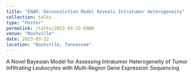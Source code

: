 ```yaml
---
title: "ENAR: Deconvolution Model Reveals Intratumor Heterogeneity"
collection: talks
type: "Poster"
permalink: /talks/2023-03-22-ENAR
venue: "Nashville"
date: 2023-03-22
location: "Nashville, Tennessee"
---
```


A Novel Bayesian Model for Assessing Intratumor Heterogeneity of Tumor Infiltrating Leukocytes with Multi-Region Gene Expression Sequencing

